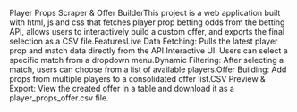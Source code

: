 Player Props Scraper & Offer BuilderThis project is a web application built with html, js and css that fetches player prop betting odds from the betting API, allows users to interactively build a custom offer, and exports the final selection as a CSV file.FeaturesLive Data Fetching: Pulls the latest player prop and match data directly from the API.Interactive UI: Users can select a specific match from a dropdown menu.Dynamic Filtering: After selecting a match, users can choose from a list of available players.Offer Building: Add props from multiple players to a consolidated offer list.CSV Preview & Export: View the created offer in a table and download it as a player_props_offer.csv file. 
